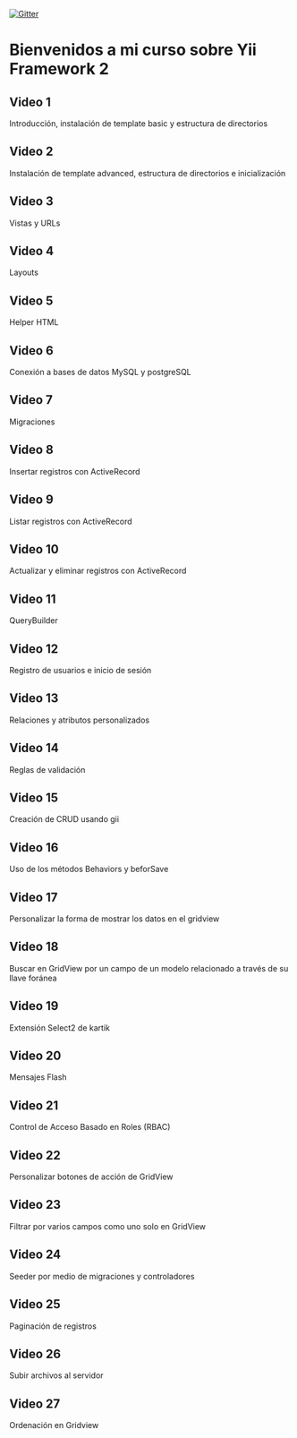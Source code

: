 [![Gitter](https://badges.gitter.im/Yii-Framework-2/curso-yii-2.svg)](https://gitter.im/Yii-Framework-2/curso-yii-2?utm_source=badge&utm_medium=badge&utm_campaign=pr-badge)

Bienvenidos a mi curso sobre Yii Framework 2
============================================

Video 1
-------

Introducción, instalación de template basic y estructura de directorios

Video 2
-------

Instalación de template advanced, estructura de directorios e inicialización

Video 3
-------

Vistas y URLs

Video 4
-------

Layouts

Video 5
-------

Helper HTML

Video 6
-------

Conexión a bases de datos MySQL y postgreSQL

Video 7
-------

Migraciones

Video 8
-------

Insertar registros con ActiveRecord

Video 9
-------

Listar registros con ActiveRecord

Video 10
-------

Actualizar y eliminar registros con ActiveRecord

Video 11
-------

QueryBuilder

Video 12
-------

Registro de usuarios e inicio de sesión

Video 13
-------

Relaciones y atributos personalizados

Video 14
-------

Reglas de validación

Video 15
-------

Creación de CRUD usando gii

Video 16
-------

Uso de los métodos Behaviors y beforSave

Video 17
--------

Personalizar la forma de mostrar los datos en el gridview

Video 18
--------

Buscar en GridView por un campo de un modelo relacionado a través de su llave foránea

Video 19
--------

Extensión Select2 de kartik

Video 20
--------

Mensajes Flash

Video 21
--------

Control de Acceso Basado en Roles (RBAC)

Video 22
--------

Personalizar botones de acción de GridView

Video 23
--------

Filtrar por varios campos como uno solo en GridView

Video 24
--------

Seeder por medio de migraciones y controladores

Video 25
--------

Paginación de registros

Video 26
--------

Subir archivos al servidor

Video 27
--------

Ordenación en Gridview
